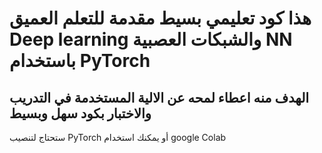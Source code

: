 # هذا كود تعليمي بسيط مقدمة للتعلم العميق Deep learning  والشبكات العصبية NN باستخدام PyTorch 
## الهدف منه اعطاء لمحه عن الالية المستخدمة في التدريب والاختبار بكود سهل وبسيط 
ستحتاج لتنصيب PyTorch أو يمكنك استخدام google Colab 
